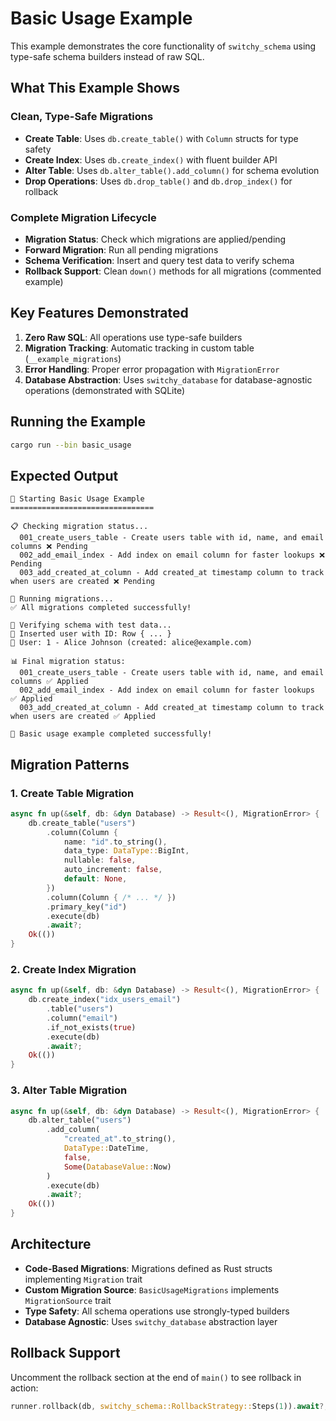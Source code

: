 # Basic Usage Example

This example demonstrates the core functionality of `switchy_schema` using type-safe schema builders instead of raw SQL.

## What This Example Shows

### Clean, Type-Safe Migrations

- **Create Table**: Uses `db.create_table()` with `Column` structs for type safety
- **Create Index**: Uses `db.create_index()` with fluent builder API
- **Alter Table**: Uses `db.alter_table().add_column()` for schema evolution
- **Drop Operations**: Uses `db.drop_table()` and `db.drop_index()` for rollback

### Complete Migration Lifecycle

- **Migration Status**: Check which migrations are applied/pending
- **Forward Migration**: Run all pending migrations
- **Schema Verification**: Insert and query test data to verify schema
- **Rollback Support**: Clean `down()` methods for all migrations (commented example)

## Key Features Demonstrated

1. **Zero Raw SQL**: All operations use type-safe builders
2. **Migration Tracking**: Automatic tracking in custom table (`__example_migrations`)
3. **Error Handling**: Proper error propagation with `MigrationError`
4. **Database Abstraction**: Uses `switchy_database` for database-agnostic operations (demonstrated with SQLite)

## Running the Example

```bash
cargo run --bin basic_usage
```

## Expected Output

```
🚀 Starting Basic Usage Example
================================

📋 Checking migration status...
  001_create_users_table - Create users table with id, name, and email columns ❌ Pending
  002_add_email_index - Add index on email column for faster lookups ❌ Pending
  003_add_created_at_column - Add created_at timestamp column to track when users are created ❌ Pending

🔧 Running migrations...
✅ All migrations completed successfully!

🧪 Verifying schema with test data...
📝 Inserted user with ID: Row { ... }
👤 User: 1 - Alice Johnson (created: alice@example.com)

📊 Final migration status:
  001_create_users_table - Create users table with id, name, and email columns ✅ Applied
  002_add_email_index - Add index on email column for faster lookups ✅ Applied
  003_add_created_at_column - Add created_at timestamp column to track when users are created ✅ Applied

🎉 Basic usage example completed successfully!
```

## Migration Patterns

### 1. Create Table Migration

```rust
async fn up(&self, db: &dyn Database) -> Result<(), MigrationError> {
    db.create_table("users")
        .column(Column {
            name: "id".to_string(),
            data_type: DataType::BigInt,
            nullable: false,
            auto_increment: false,
            default: None,
        })
        .column(Column { /* ... */ })
        .primary_key("id")
        .execute(db)
        .await?;
    Ok(())
}
```

### 2. Create Index Migration

```rust
async fn up(&self, db: &dyn Database) -> Result<(), MigrationError> {
    db.create_index("idx_users_email")
        .table("users")
        .column("email")
        .if_not_exists(true)
        .execute(db)
        .await?;
    Ok(())
}
```

### 3. Alter Table Migration

```rust
async fn up(&self, db: &dyn Database) -> Result<(), MigrationError> {
    db.alter_table("users")
        .add_column(
            "created_at".to_string(),
            DataType::DateTime,
            false,
            Some(DatabaseValue::Now)
        )
        .execute(db)
        .await?;
    Ok(())
}
```

## Architecture

- **Code-Based Migrations**: Migrations defined as Rust structs implementing `Migration` trait
- **Custom Migration Source**: `BasicUsageMigrations` implements `MigrationSource` trait
- **Type Safety**: All schema operations use strongly-typed builders
- **Database Agnostic**: Uses `switchy_database` abstraction layer

## Rollback Support

Uncomment the rollback section at the end of `main()` to see rollback in action:

```rust
runner.rollback(db, switchy_schema::RollbackStrategy::Steps(1)).await?;
```
